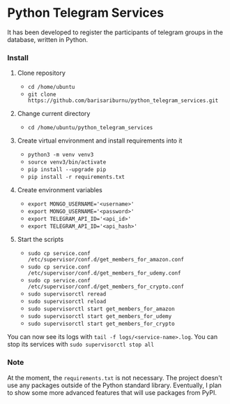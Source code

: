 # Python Telegram Services

It has been developed to register the participants of telegram groups in the database, written in Python.

### Install

1. Clone repository
    - `cd /home/ubuntu`
    - `git clone https://github.com/barisariburnu/python_telegram_services.git`

2. Change current directory
    - `cd /home/ubuntu/python_telegram_services`

3. Create virtual environment and install requirements into it
    - `python3 -m venv venv3`
    - `source venv3/bin/activate`
    - `pip install --upgrade pip`
    - `pip install -r requirements.txt`

4. Create environment variables
    - `export MONGO_USERNAME='<username>'`
    - `export MONGO_USERNAME='<password>'`
    - `export TELEGRAM_API_ID='<api_id>'`
    - `export TELEGRAM_API_ID='<api_hash>'`

5. Start the scripts
    - `sudo cp service.conf /etc/supervisor/conf.d/get_members_for_amazon.conf`
    - `sudo cp service.conf /etc/supervisor/conf.d/get_members_for_udemy.conf`
    - `sudo cp service.conf /etc/supervisor/conf.d/get_members_for_crypto.conf`
    - `sudo supervisorctl reread`
    - `sudo supervisorctl reload`
    - `sudo supervisorctl start get_members_for_amazon`
    - `sudo supervisorctl start get_members_for_udemy`
    - `sudo supervisorctl start get_members_for_crypto`

You can now see its logs with `tail -f logs/<service-name>.log`. You can stop its services with `sudo supervisorctl stop all`

### Note

At the moment, the `requirements.txt` is not necessary. The project doesn't
use any packages outside of the Python standard library. Eventually, I plan
to show some more advanced features that will use packages from PyPI.